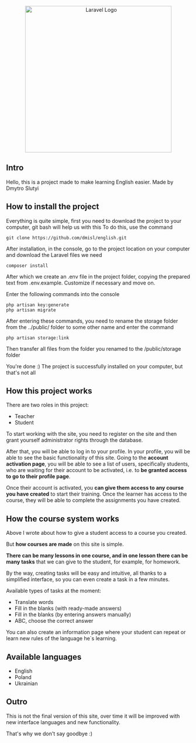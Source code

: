 <p align="center"><a href="https://laravel.com" target="_blank"><img src="https://raw.githubusercontent.com/laravel/art/master/logo-lockup/5%20SVG/2%20CMYK/1%20Full%20Color/laravel-logolockup-cmyk-red.svg" width="400" alt="Laravel Logo"></a></p>


## Intro
Hello, this is a project made to make learning English easier. Made by Dmytro Slutyi

## How to install the project
Everything is quite simple, first you need to download the project to your computer, git bash will help us with this
To do this, use the command
```
git clone https://github.com/dmisl/english.git
```
After installation, in the console, go to the project location on your computer and download the Laravel files we need
```
composer install
```
After which we create an .env file in the project folder, copying the prepared text from .env.example. Customize if necessary and move on.

Enter the following commands into the console

```
php artisan key:generate
php artisan migrate
```

After entering these commands, you need to rename the storage folder from the ../public/ folder to some other name and enter the command
```
php artisan storage:link
```

Then transfer all files from the folder you renamed to the /public/storage folder

You're done :) The project is successfully installed on your computer, but that's not all

## How this project works
There are two roles in this project: 
- Teacher
- Student

To start working with the site, you need to register on the site and then grant yourself administrator rights through the database. 

After that, you will be able to log in to your profile. In your profile, you will be able to see the basic functionality of this site. Going to the **account activation page**, you will be able to see a list of users, specifically students, who are waiting for their account to be activated, i.e. to **be granted access to go to their profile page**. 

Once their account is activated, you **can give them access to any course you have created** to start their training. Once the learner has access to the course, they will be able to complete the assignments you have created.

## How the course system works
Above I wrote about how to give a student access to a course you created. 

But **how courses are made** on this site is simple.

**There can be many lessons in one course, and in one lesson there can be many tasks** that we can give to the student, for example, for homework. 

By the way, creating tasks will be easy and intuitive, all thanks to a simplified interface, so you can even create a task in a few minutes.


Available types of tasks at the moment:
- Translate words
- Fill in the blanks (with ready-made answers)
- Fill in the blanks (by entering answers manually)
- ABC, choose the correct answer

You can also create an information page where your student can repeat or learn new rules of the language he`s learning.

## Available languages
- English
- Poland
- Ukrainian

## Outro
This is not the final version of this site, over time it will be improved with new interface languages and new functionality.

That's why we don't say goodbye :)

